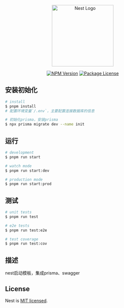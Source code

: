 <p align="center">
  <a href="http://nestjs.com/" target="blank"><img src="https://nestjs.com/img/logo-small.svg" width="200" alt="Nest Logo" /></a>
</p>




<p align="center">
<a href="https://www.npmjs.com/~nestjscore" target="_blank"><img src="https://img.shields.io/npm/v/@nestjs/core.svg" alt="NPM Version" /></a>
<a href="https://www.npmjs.com/~nestjscore" target="_blank"><img src="https://img.shields.io/npm/l/@nestjs/core.svg" alt="Package License" /></a>
</p>


## 安装初始化

```bash
# install
$ pnpm install
# 配置环境变量`/.env`，主要配置连接数据库的信息

# 初始化prisma，安装prisma
$ npx prisma migrate dev --name init
```

## 运行

```bash
# development
$ pnpm run start

# watch mode
$ pnpm run start:dev

# production mode
$ pnpm run start:prod
```

## 测试

```bash
# unit tests
$ pnpm run test

# e2e tests
$ pnpm run test:e2e

# test coverage
$ pnpm run test:cov
```
## 描述

nest启动模板，集成prisma、swagger

## License

Nest is [MIT licensed](LICENSE).
